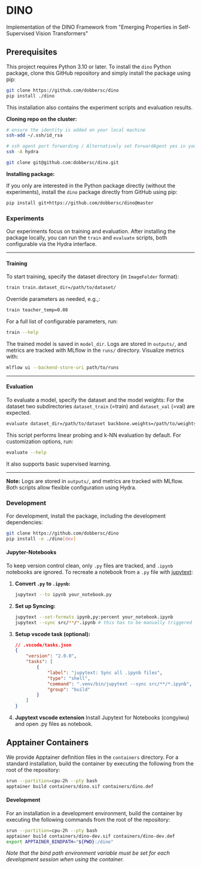 # DINO

Implementation of the DINO Framework from "Emerging Properties in Self-Supervised Vision Transformers"

## Prerequisites

This project requires Python 3.10 or later.
To install the `dino` Python package, clone this GitHub repository and simply install the package using pip:

```bash
git clone https://github.com/dobbersc/dino
pip install ./dino
```
This installation also contains the experiment scripts and evaluation results.

**Cloning repo on the cluster:**
```bash
# ensure the identity is added on your local machine
ssh-add ~/.ssh/id_rsa 

# ssh agent port forwarding / Alternatively set ForwardAgent yes in your host config
ssh -A hydra 

git clone git@github.com:dobbersc/dino.git
```


**Installing package:**

If you only are interested in the Python package directly (without the experiments), install the `dino`
package directly from GitHub using pip:

```bash
pip install git+https://github.com/dobbersc/dino@master
```

### **Experiments**

Our experiments focus on training and evaluation. After installing the package locally, you can run the `train` and `evaluate` scripts, both configurable via the Hydra interface.

---

#### **Training**
To start training, specify the dataset directory (in `ImageFolder` format):

```bash
train train.dataset_dir=/path/to/dataset/
```

Override parameters as needed, e.g.,:

```bash
train teacher_temp=0.08
```

For a full list of configurable parameters, run:

```bash
train --help
```

The trained model is saved in `model_dir`. Logs are stored in `outputs/`, and metrics are tracked with MLflow in the `runs/` directory. Visualize metrics with:

```bash
mlflow ui --backend-store-uri path/to/runs
```

---

#### **Evaluation**
To evaluate a model, specify the dataset and the model weights:
For the dataset two subdirectories `dataset_train` (=train) and `dataset_val` (=val) are expected.

```bash
evaluate dataset_dir=/path/to/dataset backbone.weights=/path/to/weights
```

This script performs linear probing and k-NN evaluation by default. For customization options, run:

```bash
evaluate --help
```

It also supports basic supervised learning.

---

**Note:** Logs are stored in `outputs/`, and metrics are tracked with MLflow. Both scripts allow flexible configuration using Hydra.


### Development

For development, install the package, including the development dependencies:

```bash
git clone https://github.com/dobbersc/dino
pip install -e ./dino[dev]
```

#### Jupyter-Notebooks
To keep version control clean, only `.py` files are tracked, and `.ipynb` notebooks are ignored. To recreate a notebook from a `.py` file with [jupytext](https://jupytext.readthedocs.io/en/latest/using-cli.html):

1. **Convert `.py` to `.ipynb`:**
    ```bash
    jupytext --to ipynb your_notebook.py
    ```
2. **Set up Syncing:**
    ```bash
    jupytext --set-formats ipynb,py:percent your_notebook.ipynb
    jupytext --sync src/**/*.ipynb # this has to be manually triggered
    ```
3. **Setup vscode task (optional):** 
    ```json
    // .vscode/tasks.json
    {
        "version": "2.0.0",
        "tasks": [
            {
                "label": "jupytext: Sync all .ipynb files",
                "type": "shell",
                "command": ".venv/bin/jupytext --sync src/**/*.ipynb",
                "group": "build"
            }
        ]
    }
    ```

4. **Jupytext vscode extension**
Install Jupytext for Notebooks (congyiwu) and open .py files as notebook.

## Apptainer Containers

We provide Apptainer definition files in the `containers` directory.
For a standard installation, build the container by executing the following from the root of the repository:

```bash
srun --partition=cpu-2h --pty bash
apptainer build containers/dino.sif containers/dino.def
```

#### Development

For an installation in a development environment, build the container by executing the following commands from the root of the repository:

```bash
srun --partition=cpu-2h --pty bash
apptainer build containers/dino-dev.sif containers/dino-dev.def
export APPTAINER_BINDPATH="${PWD}:/dino"
```

*Note that the bind path environment variable must be set for each development session when using the container.*
